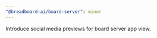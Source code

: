 ```yaml
---
"@breadboard-ai/board-server": minor
---
```


Introduce social media previews for board server app view.
